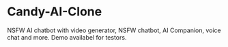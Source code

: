 # Candy-AI-Clone
NSFW AI chatbot with video generator, NSFW chatbot, AI Companion, voice chat and more. Demo availabel for testors.
